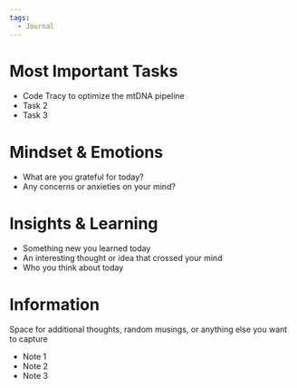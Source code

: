 ```yaml
---
tags:
  - Journal
---
```

# Most Important Tasks

- Code Tracy to optimize the mtDNA pipeline
- Task 2
- Task 3

# Mindset & Emotions

- What are you grateful for today?
- Any concerns or anxieties on your mind?

# Insights & Learning

- Something new you learned today
- An interesting thought or idea that crossed your mind
- Who you think about today

# Information

Space for additional thoughts, random musings, or anything else you want to capture

- Note 1
- Note 2
- Note 3